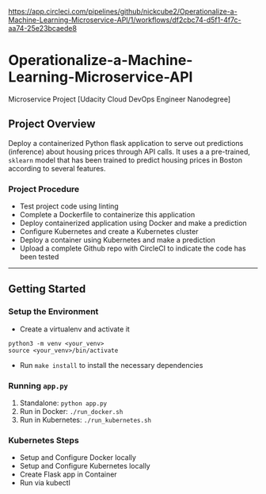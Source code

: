 https://app.circleci.com/pipelines/github/nickcube2/Operationalize-a-Machine-Learning-Microservice-API/1/workflows/df2cbc74-d5f1-4f7c-aa74-25e23bcaede8

# Operationalize-a-Machine-Learning-Microservice-API
Microservice Project [Udacity Cloud DevOps Engineer Nanodegree]

## Project Overview
Deploy a containerized Python flask application to serve out predictions (inference) about housing prices through API calls. It uses a a pre-trained, `sklearn` model that has been trained to predict housing prices in Boston according to several features. 

### Project Procedure
* Test project code using linting
* Complete a Dockerfile to containerize this application
* Deploy containerized application using Docker and make a prediction
* Configure Kubernetes and create a Kubernetes cluster
* Deploy a container using Kubernetes and make a prediction
* Upload a complete Github repo with CircleCI to indicate the code has been tested



---
## Getting Started
### Setup the Environment

* Create a virtualenv and activate it
```
python3 -m venv <your_venv>
source <your_venv>/bin/activate
```
* Run `make install` to install the necessary dependencies

### Running `app.py`

1. Standalone:  `python app.py`
2. Run in Docker:  `./run_docker.sh`
3. Run in Kubernetes:  `./run_kubernetes.sh`

### Kubernetes Steps

* Setup and Configure Docker locally
* Setup and Configure Kubernetes locally
* Create Flask app in Container
* Run via kubectl
